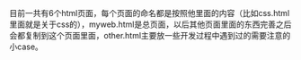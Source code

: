 ﻿目前一共有6个html页面，每个页面的命名都是按照他里面的内容（比如css.html里面就是关于css的），myweb.html是总页面，以后其他页面里面的东西完善之后会都复制到这个页面里面，other.html主要放一些开发过程中遇到过的需要注意的小case。